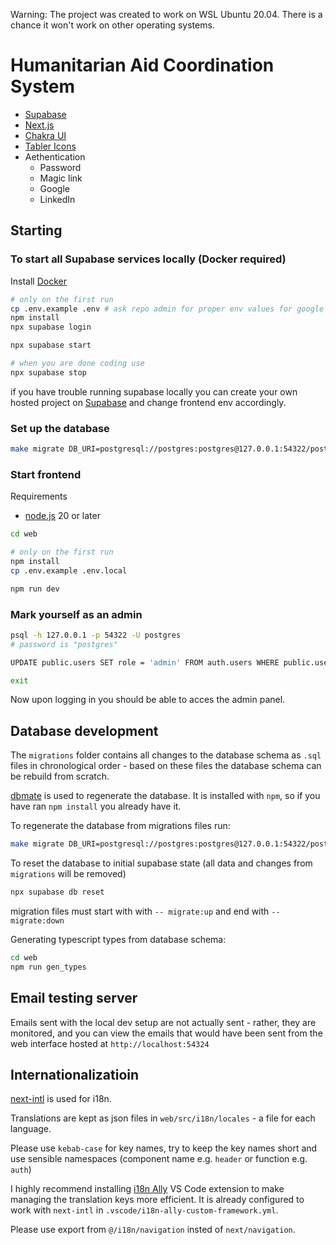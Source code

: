 Warning: The project was created to work on WSL Ubuntu 20.04. There is a chance it won't work on other operating systems.

# Humanitarian Aid Coordination System

- [Supabase](https://supabase.com/docs)
- [Next.js](https://nextjs.org/)
- [Chakra UI](https://www.chakra-ui.com/)
- [Tabler Icons](https://tabler.io/icons)
- Aethentication
  - Password
  - Magic link
  - Google
  - LinkedIn

## Starting

### To start all Supabase services locally (Docker required)

Install [Docker](https://www.docker.com/products/docker-desktop/)

```bash
# only on the first run
cp .env.example .env # ask repo admin for proper env values for google and linkedin auth to work
npm install
npx supabase login

npx supabase start

# when you are done coding use
npx supabase stop
```

if you have trouble running supabase locally you can create your own hosted project on [Supabase](https://supabase.com/) and change frontend env accordingly.

### Set up the database

```bash
make migrate DB_URI=postgresql://postgres:postgres@127.0.0.1:54322/postgres
```

### Start frontend

Requirements

- [node.js](https://nodejs.org/en) 20 or later

```bash
cd web

# only on the first run
npm install
cp .env.example .env.local

npm run dev
```

### Mark yourself as an admin

```bash
psql -h 127.0.0.1 -p 54322 -U postgres
# password is "postgres"

UPDATE public.users SET role = 'admin' FROM auth.users WHERE public.users.id = auth.users.id AND auth.users.email = 'YOUR_EMAIL';

exit
```

Now upon logging in you should be able to acces the admin panel.

## Database development

The `migrations` folder contains all changes to the database schema as `.sql` files in chronological order - based on these files the database schema can be rebuild from scratch.

[dbmate](https://github.com/amacneil/dbmate) is used to regenerate the database. It is installed with `npm`, so if you have ran `npm install` you already have it.

To regenerate the database from migrations files run:

```bash
make migrate DB_URI=postgresql://postgres:postgres@127.0.0.1:54322/postgres
```

To reset the database to initial supabase state (all data and changes from `migrations` will be removed)

```bash
npx supabase db reset
```

migration files must start with with `-- migrate:up` and end with `-- migrate:down`

Generating typescript types from database schema:

```bash
cd web
npm run gen_types
```

## Email testing server

Emails sent with the local dev setup are not actually sent - rather, they
are monitored, and you can view the emails that would have been sent from the web interface hosted at
`http://localhost:54324`

## Internationalizatioin

[next-intl](https://next-intl-docs.vercel.app/) is used for i18n.

Translations are kept as json files in `web/src/i18n/locales` - a file for each language.

Please use `kebab-case` for key names, try to keep the key names short and use sensible namespaces (component name e.g. `header` or function e.g. `auth`)

I highly recommend installing [i18n Ally](https://marketplace.visualstudio.com/items?itemName=Lokalise.i18n-ally) VS Code extension to make managing the translation keys more efficient.
It is already configured to work with `next-intl` in `.vscode/i18n-ally-custom-framework.yml`.

Please use export from `@/i18n/navigation` insted of `next/navigation`.
